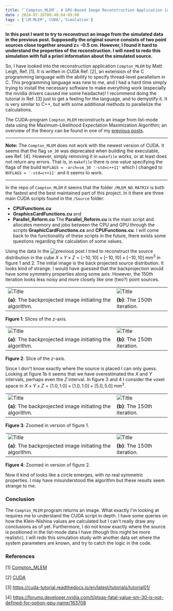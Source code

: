 ```yaml
---
title: "`Compton_MLEM`, A GPU-Based Image Reconstruction Application in CUDA"
date : 2024-07-26T00:40:04-09:00
tags : ['LM-MLEM','CUDA','Simulation']
---
```


__In this post I want to try to reconstruct an image from the simulated data in the previous post. Supposedly the original source consists of two point sources close together around z= -0.5 cm. However, I found it hard to understand the properties of the reconstruction. I will need to redo this simulation with full a priori information about the simulated source.__

So, I have looked into the reconstruction application `Compton_MLEM` by Matt Leigh, Ref. [1]. It is written in CUDA Ref. [2], an extension of the C programming language with the ability to specify thread-level parallelism in C. This programming language was new to me, and I had a hard time simply trying to install the necessary software to make everything work (especially the nividia drivers caused me some headache)! I recommend doing the tutorial in Ref. [3] just to get a feeling for the language, and to demystify it. It is very similar to C++, but with some additional methods to parallelize the calculations.

The CUDA-program `Compton_MLEM` reconstructs an image from list-mode data using the Maximum-Likelihood Expectation Maximization Algorithm; an overview of the theory can be found in one of my [previous posts](http://plundhammar.github.io/posts/understanding-the-system-matrix-and-the-lm-mlem-algorithm/).

***
__Note:__ The `Compton_MLEM` does not work with the newest version of CUDA. It seems that the flag `sm_30` was deprecated when building the executable, see Ref. [4]. However, simply removing it in `makefile` works, or at least does not return any errors. That is, in `makefile` there is one value specifying the flags of the build `NVFLAGS = -arch=sm_30 '-std=c++11'` which I changed to `NVFLAGS = '-std=c++11'` and it seems to work.
***

In the repo of `Compton_MLEM` it seems that the folder `/MLEM_NO_MATRIX` is both the fastest and the best maintained part of this project. In it there are three main CUDA scripts found in the `/Source` folder:
- __CPUFunctions.cu__
- __GraphicsCardFunctions.cu__ and
- __Parallel_Reform.cu__
The __Parallel_Reform.cu__ is the main script and allocates memory and jobs between the CPU and GPU through the scripts __GraphicCardFunctions.cs__ and __CPUFunctions.cu__. I will come back to the functionality of these scripts in the future, there exists some questions regarding the calculation of some values.

Using the data in the ![previous post]() I tried to reconstruct the source distribution in the cube $X\times Y\times Z = [-10,10]\times [-10,10]\times [-10,10]~\mathrm{mm}^3$ in figure 1 and 2. The initial image is the back projected source distribution. It looks kind of strange. I would have guessed that the backprojection would have some symmetry properties along some axis. However, the 150th iteration looks less noisy and more closely like one (two?) point sources.

|       |  |
| ----------- | ----------- |
| ![Title](/movieI0_higher_resolution_larger.gif)      | ![Title](/movieI150_higher_resolution_larger.gif)       |
| __(a)__: The backprojected image initiating the algorithm.   | __(b)__: The 150th iteration.        |


__Figure 1__: Slices of the $z$-axis. 


|       |  |
| ----------- | ----------- |
| ![Title](/Image_I0_larger42.png)      | ![Title](/Image_I150_larger42.png)       |
| __(a)__: The backprojected image initiating the algorithm.   | __(b)__: The 150th iteration.        |


__Figure 2__: Slice of the $z$-axis.



Since I don't know exactly where the source is placed I can only guess. Looking at figure 1b it seems that we have overestimated the $X$ and $Y$ intervals, perhaps even the $Z$ interval. In figure 3 and 4 I consider the voxel space in $X\times Y\times Z = [1.0,1.0]\times [1.0,1.0]\times [5.0,5.0]~\mathrm{mm}^3$.

|       |  |
| ----------- | ----------- |
| ![Title](/movieI0_higher_resolution.gif)      | ![Title](/movieI150_higher_resolution.gif)       |
| __(a)__: The backprojected image initiating the algorithm.   | __(b)__: The 150th iteration.        |


__Figure 3__: Zoomed in version of figure 1. 

|       |  |
| ----------- | ----------- |
| ![Title](/Image_I15047.png)      | ![Title](/Image_I150_larger50.png)       |
| __(a)__: The backprojected image initiating the algorithm.   | __(b)__: The 150th iteration.        |


__Figure 4__: Zoomed in version of figure 2. 


Now it kind of looks like a circle emerges, with no real symmetric properties. I may have misunderstood the algorithm but these results seem strange to me. 

### Conclusion
The `Compton_MLEM` program returns an image. What exactly I'm looking at requires me to understand the CUDA script in depth. I have some queries on how the Klein-Nishina values are calculated but I can't really draw any conclusions as of yet. Furthermore, I do not know exactly where the source is positioned in the list-mode data I have (though this might be more realistic). I will redo this simulation study with another data set where the system parameters are known, and try to catch the logic in the code.
### References

[1] [Compton_MLEM](https://github.com/mattcleigh/Compton_MLEM)

[2] [CUDA](https://developer.nvidia.com/cuda-toolkit)

[3] https://cuda-tutorial.readthedocs.io/en/latest/tutorials/tutorial01/

[4] https://forums.developer.nvidia.com/t/ptxas-fatal-value-sm-30-is-not-defined-for-option-gpu-name/163708